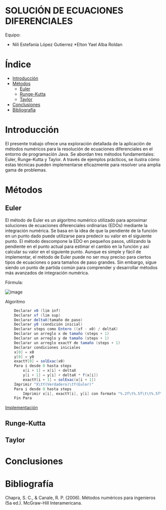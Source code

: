 # SOLUCIÓN DE ECUACIONES DIFERENCIALES

Equipo:

* Nili Estefanía López Gutierrez 
*Elton Yael Alba Roldan

# Índice

* [Introducción](#introducción)
* [Métodos](#interpolación)
  * [Euler](#interpolación)
  * [Runge-Kutta](#extrapolación)
  * [Taylor](#interpolación)
* [Conclusiones](#conclusiones)
* [Bibliografía](#bibliografía)

# Introducción

El presente trabajo ofrece una exploración detallada de la aplicación de métodos numéricos para la resolución de ecuaciones diferenciales en el entorno de programación Java. 
Se abordan tres métodos fundamentales: Euler, Runge-Kutta y Taylor. 
A través de ejemplos prácticos, se ilustra cómo estas técnicas pueden implementarse eficazmente para resolver una amplia gama de problemas.

# Métodos

## Euler
El método de Euler es un algoritmo numérico utilizado para aproximar soluciones de ecuaciones diferenciales ordinarias (EDOs) mediante la integración numérica. 
Se basa en la idea de que la pendiente de la función en un punto dado puede utilizarse para predecir su valor en el siguiente punto. 
El método descompone la EDO en pequeños pasos, utilizando la pendiente en el punto actual para estimar el cambio en la función y así calcular su valor en el siguiente punto. 
Aunque es simple y fácil de implementar, el método de Euler puede no ser muy preciso para ciertos tipos de ecuaciones o para tamaños de paso grandes. 
Sin embargo, sigue siendo un punto de partida común para comprender y desarrollar métodos más avanzados de integración numérica.

Fórmula:

![image](https://github.com/NiliLG/MetodosNumericosT6/assets/147437701/47a52783-0a84-4629-bfc2-1a2f9b035c8c)

Algoritmo
```java
    Declarar x0 (lim inf)
    Declarar xf (lim sup)
    Declarar deltaX(tamaño de paso)
    Declarar y0 (condición inicial)
    Declarar steps como Entero ((xf - x0) / deltaX)
    Declarar un arreglo x de tamaño (steps + 1)
    Declarar un arreglo y de tamaño (steps + 1)
    Declarar un arreglo exactY de tamaño (steps + 1)
    Declarar condiciones iniciales
    x[0] = x0
    y[0] = y0
    exactY[0] = solExac(x0)
    Para i desde 0 hasta steps
        x[i + 1] = x[i] + deltaX
        y[i + 1] = y[i] + deltaX * f(x[i])
        exactY[i + 1] = solExac(x[i + 1])
    Imprimir "X\tY(Verdadero)\tY(Euler)"
    Para i desde 0 hasta steps
        Imprimir x[i], exactY[i], y[i] con formato "%.2f\t%.5f\t\t%.5f\n"
    Fin Para

```

[Implementación](https://github.com/NiliLG/MetodosNumericosT6/tree/main/EulerMN)
## Runge-Kutta

## Taylor

# Conclusiones



# Bibliografía

Chapra, S. C., & Canale, R. P. (2006). Métodos numéricos para ingenieros (5a ed.). McGraw-Hill Interamericana.
